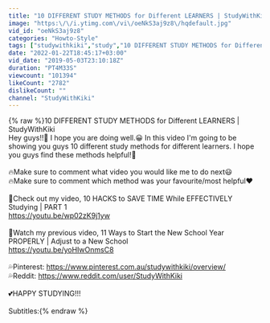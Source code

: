 ```yaml
---
title: "10 DIFFERENT STUDY METHODS for Different LEARNERS | StudyWithKiki"
image: "https:\/\/i.ytimg.com\/vi\/oeNkS3aj9z8\/hqdefault.jpg"
vid_id: "oeNkS3aj9z8"
categories: "Howto-Style"
tags: ["studywithkiki","study","10 DIFFERENT STUDY METHODS for Different LEARNERS | StudyWithKiki"]
date: "2022-01-22T18:45:17+03:00"
vid_date: "2019-05-03T23:10:18Z"
duration: "PT4M33S"
viewcount: "101394"
likeCount: "2782"
dislikeCount: ""
channel: "StudyWithKiki"
---
```

{% raw %}10 DIFFERENT STUDY METHODS for Different LEARNERS | StudyWithKiki<br />Hey guys!!🙌 I hope you are doing well.😀 In this video I'm going to be showing you guys 10 different study methods for different learners. I hope you guys find these methods helpful!🌈<br /><br />🔥Make sure to comment what video you would like me to do next😃<br />🔥Make sure to comment which method was your favourite/most helpful❤️<br /><br />🌟Check out my video, 10 HACKS to SAVE TIME While EFFECTIVELY Studying | PART 1<br /><a rel="nofollow" target="blank" href="https://youtu.be/wp02zK9j1yw">https://youtu.be/wp02zK9j1yw</a><br /><br />🌟Watch my previous video, 11 Ways to Start the New School Year PROPERLY | Adjust to a New School<br /><a rel="nofollow" target="blank" href="https://youtu.be/yoHIwOnmsC8">https://youtu.be/yoHIwOnmsC8</a><br /><br />💦Pinterest: <a rel="nofollow" target="blank" href="https://www.pinterest.com.au/studywithkiki/overview/">https://www.pinterest.com.au/studywithkiki/overview/</a><br />💦Reddit: <a rel="nofollow" target="blank" href="https://www.reddit.com/user/StudyWithKiki">https://www.reddit.com/user/StudyWithKiki</a><br /><br />💕HAPPY STUDYING!!!<br /><br />Subtitles:{% endraw %}
